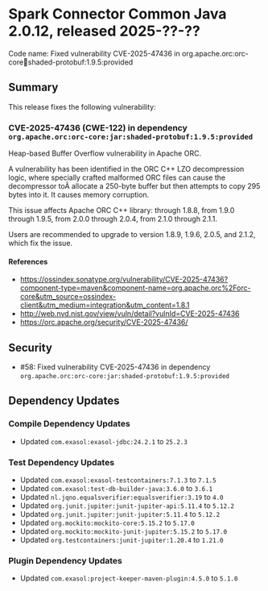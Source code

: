 # Spark Connector Common Java 2.0.12, released 2025-??-??

Code name: Fixed vulnerability CVE-2025-47436 in org.apache.orc:orc-core:jar:shaded-protobuf:1.9.5:provided

## Summary

This release fixes the following vulnerability:

### CVE-2025-47436 (CWE-122) in dependency `org.apache.orc:orc-core:jar:shaded-protobuf:1.9.5:provided`
Heap-based Buffer Overflow vulnerability in Apache ORC.

A vulnerability has been identified in the ORC C++ LZO decompression logic, where specially crafted malformed ORC files can cause the decompressor toÂ allocate a 250-byte buffer but then attempts to copy 295 bytes into it. It causes memory corruption.

This issue affects Apache ORC C++ library: through 1.8.8, from 1.9.0 through 1.9.5, from 2.0.0 through 2.0.4, from 2.1.0 through 2.1.1.

Users are recommended to upgrade to version 1.8.9, 1.9.6, 2.0.5, and 2.1.2, which fix the issue.
#### References
* https://ossindex.sonatype.org/vulnerability/CVE-2025-47436?component-type=maven&component-name=org.apache.orc%2Forc-core&utm_source=ossindex-client&utm_medium=integration&utm_content=1.8.1
* http://web.nvd.nist.gov/view/vuln/detail?vulnId=CVE-2025-47436
* https://orc.apache.org/security/CVE-2025-47436/

## Security

* #58: Fixed vulnerability CVE-2025-47436 in dependency `org.apache.orc:orc-core:jar:shaded-protobuf:1.9.5:provided`

## Dependency Updates

### Compile Dependency Updates

* Updated `com.exasol:exasol-jdbc:24.2.1` to `25.2.3`

### Test Dependency Updates

* Updated `com.exasol:exasol-testcontainers:7.1.3` to `7.1.5`
* Updated `com.exasol:test-db-builder-java:3.6.0` to `3.6.1`
* Updated `nl.jqno.equalsverifier:equalsverifier:3.19` to `4.0`
* Updated `org.junit.jupiter:junit-jupiter-api:5.11.4` to `5.12.2`
* Updated `org.junit.jupiter:junit-jupiter:5.11.4` to `5.12.2`
* Updated `org.mockito:mockito-core:5.15.2` to `5.17.0`
* Updated `org.mockito:mockito-junit-jupiter:5.15.2` to `5.17.0`
* Updated `org.testcontainers:junit-jupiter:1.20.4` to `1.21.0`

### Plugin Dependency Updates

* Updated `com.exasol:project-keeper-maven-plugin:4.5.0` to `5.1.0`
